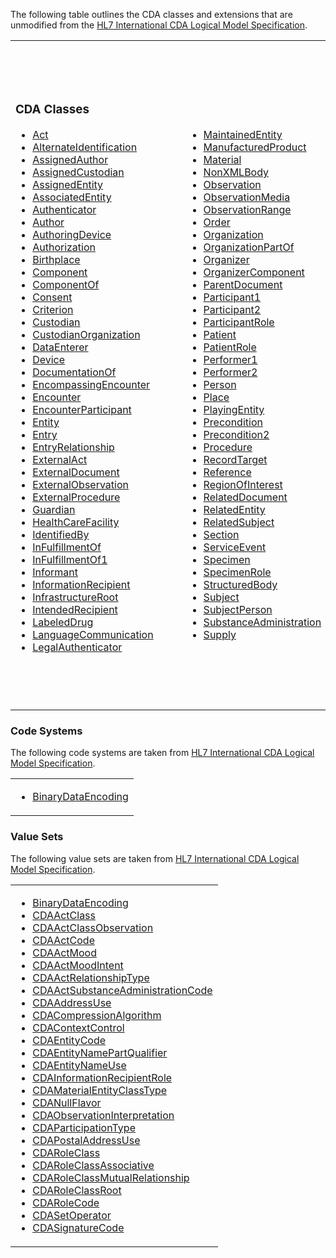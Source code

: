 The following table outlines the CDA classes and extensions that are unmodified from the [HL7 International CDA Logical Model Specification](https://hl7.org/cda/stds/core/2.0.0-sd-snapshot1/).

<table class="cda-table">
	<tbody>
	<tr>
		<td>
			<h3>CDA Classes</h3>
			<ul style="columns:2; column-gap:5em">
				<li><a href="StructureDefinition-Act.html">Act</a></li>
				<li><a href="StructureDefinition-AlternateIdentification.html">AlternateIdentification</a></li>
				<li><a href="StructureDefinition-AssignedAuthor.html">AssignedAuthor</a></li>
				<li><a href="StructureDefinition-AssignedCustodian.html">AssignedCustodian</a></li>
				<li><a href="StructureDefinition-AssignedEntity.html">AssignedEntity</a></li>
				<li><a href="StructureDefinition-AssociatedEntity.html">AssociatedEntity</a></li>
				<li><a href="StructureDefinition-Authenticator.html">Authenticator</a></li>
				<li><a href="StructureDefinition-Author.html">Author</a></li>
				<li><a href="StructureDefinition-AuthoringDevice.html">AuthoringDevice</a></li>
				<li><a href="StructureDefinition-Authorization.html">Authorization</a></li>
				<li><a href="StructureDefinition-Birthplace.html">Birthplace</a></li>
				<li><a href="StructureDefinition-Component.html">Component</a></li>
				<li><a href="StructureDefinition-ComponentOf.html">ComponentOf</a></li>
				<li><a href="StructureDefinition-Consent.html">Consent</a></li>
				<li><a href="StructureDefinition-Criterion.html">Criterion</a></li>
				<li><a href="StructureDefinition-Custodian.html">Custodian</a></li>
				<li><a href="StructureDefinition-CustodianOrganization.html">CustodianOrganization</a></li>
				<li><a href="StructureDefinition-DataEnterer.html">DataEnterer</a></li>
				<li><a href="StructureDefinition-Device.html">Device</a></li>
				<li><a href="StructureDefinition-DocumentationOf.html">DocumentationOf</a></li>
				<li><a href="StructureDefinition-EncompassingEncounter.html">EncompassingEncounter</a></li>
				<li><a href="StructureDefinition-Encounter.html">Encounter</a></li>
				<li><a href="StructureDefinition-EncounterParticipant.html">EncounterParticipant</a></li>
				<li><a href="StructureDefinition-Entity.html">Entity</a></li>
				<li><a href="StructureDefinition-Entry.html">Entry</a></li>
				<li><a href="StructureDefinition-EntryRelationship.html">EntryRelationship</a></li>
				<li><a href="StructureDefinition-ExternalAct.html">ExternalAct</a></li>
				<li><a href="StructureDefinition-ExternalDocument.html">ExternalDocument</a></li>
				<li><a href="StructureDefinition-ExternalObservation.html">ExternalObservation</a></li>
				<li><a href="StructureDefinition-ExternalProcedure.html">ExternalProcedure</a></li>
				<li><a href="StructureDefinition-Guardian.html">Guardian</a></li>
				<li><a href="StructureDefinition-HealthCareFacility.html">HealthCareFacility</a></li>
				<li><a href="StructureDefinition-IdentifiedBy.html">IdentifiedBy</a></li>
				<li><a href="StructureDefinition-InFulfillmentOf.html">InFulfillmentOf</a></li>
				<li><a href="StructureDefinition-InFulfillmentOf1.html">InFulfillmentOf1</a></li>
				<li><a href="StructureDefinition-Informant.html">Informant</a></li>
				<li><a href="StructureDefinition-InformationRecipient.html">InformationRecipient</a></li>
				<li><a href="StructureDefinition-InfrastructureRoot.html">InfrastructureRoot</a></li>
				<li><a href="StructureDefinition-IntendedRecipient.html">IntendedRecipient</a></li>
				<li><a href="StructureDefinition-LabeledDrug.html">LabeledDrug</a></li>
				<li><a href="StructureDefinition-LanguageCommunication.html">LanguageCommunication</a></li>
				<li><a href="StructureDefinition-LegalAuthenticator.html">LegalAuthenticator</a></li>
				<li><a href="StructureDefinition-MaintainedEntity.html">MaintainedEntity</a></li>
				<li><a href="StructureDefinition-ManufacturedProduct.html">ManufacturedProduct</a></li>
				<li><a href="StructureDefinition-Material.html">Material</a></li>
				<li><a href="StructureDefinition-NonXMLBody.html">NonXMLBody</a></li>
				<li><a href="StructureDefinition-Observation.html">Observation</a></li>
				<li><a href="StructureDefinition-ObservationMedia.html">ObservationMedia</a></li>
				<li><a href="StructureDefinition-ObservationRange.html">ObservationRange</a></li>
				<li><a href="StructureDefinition-Order.html">Order</a></li>
				<li><a href="StructureDefinition-Organization.html">Organization</a></li>
				<li><a href="StructureDefinition-OrganizationPartOf.html">OrganizationPartOf</a></li>
				<li><a href="StructureDefinition-Organizer.html">Organizer</a></li>
				<li><a href="StructureDefinition-OrganizerComponent.html">OrganizerComponent</a></li>
				<li><a href="StructureDefinition-ParentDocument.html">ParentDocument</a></li>
				<li><a href="StructureDefinition-Participant1.html">Participant1</a></li>
				<li><a href="StructureDefinition-Participant2.html">Participant2</a></li>
				<li><a href="StructureDefinition-ParticipantRole.html">ParticipantRole</a></li>
				<li><a href="StructureDefinition-Patient.html">Patient</a></li>
				<li><a href="StructureDefinition-PatientRole.html">PatientRole</a></li>
				<li><a href="StructureDefinition-Performer1.html">Performer1</a></li>
				<li><a href="StructureDefinition-Performer2.html">Performer2</a></li>
				<li><a href="StructureDefinition-Person.html">Person</a></li>
				<li><a href="StructureDefinition-Place.html">Place</a></li>
				<li><a href="StructureDefinition-PlayingEntity.html">PlayingEntity</a></li>
				<li><a href="StructureDefinition-Precondition.html">Precondition</a></li>
				<li><a href="StructureDefinition-Precondition2.html">Precondition2</a></li>
				<li><a href="StructureDefinition-Procedure.html">Procedure</a></li>
				<li><a href="StructureDefinition-RecordTarget.html">RecordTarget</a></li>
				<li><a href="StructureDefinition-Reference.html">Reference</a></li>
				<li><a href="StructureDefinition-RegionOfInterest.html">RegionOfInterest</a></li>
				<li><a href="StructureDefinition-RelatedDocument.html">RelatedDocument</a></li>
				<li><a href="StructureDefinition-RelatedEntity.html">RelatedEntity</a></li>
				<li><a href="StructureDefinition-RelatedSubject.html">RelatedSubject</a></li>
				<li><a href="StructureDefinition-Section.html">Section</a></li>
				<li><a href="StructureDefinition-ServiceEvent.html">ServiceEvent</a></li>
				<li><a href="StructureDefinition-Specimen.html">Specimen</a></li>
				<li><a href="StructureDefinition-SpecimenRole.html">SpecimenRole</a></li>
				<li><a href="StructureDefinition-StructuredBody.html">StructuredBody</a></li>
				<li><a href="StructureDefinition-Subject.html">Subject</a></li>
				<li><a href="StructureDefinition-SubjectPerson.html">SubjectPerson</a></li>
				<li><a href="StructureDefinition-SubstanceAdministration.html">SubstanceAdministration</a></li>
				<li><a href="StructureDefinition-Supply.html">Supply</a></li>	
			</ul>
		</td>
		<td>
			<h3>V3 Complex Data Types</h3>
			<ul>
				<li><a href="StructureDefinition-AD.html">AD: PostalAddress</a></li>
				<li><a href="StructureDefinition-ADXP.html">ADXP: CharacterString</a></li>
				<li><a href="StructureDefinition-ANY.html">ANY: DataValue</a></li>
				<li><a href="StructureDefinition-BL.html">BL: Boolean</a></li>
				<li><a href="StructureDefinition-CD.html">CD: ConceptDescriptor</a></li>
				<li><a href="StructureDefinition-CE.html">CE: CodedWithEquivalents</a></li>
				<li><a href="StructureDefinition-CO.html">CO: CodedOrdinal</a></li>
				<li><a href="StructureDefinition-CR.html">CR: ConceptRole</a></li>
				<li><a href="StructureDefinition-CS.html">CS: CodedSimpleValue</a></li>
				<li><a href="StructureDefinition-CV.html">CV: CodedValue</a></li>
				<li><a href="StructureDefinition-ED.html">ED: EncapsulatedData</a></li>
				<li><a href="StructureDefinition-EIVL-TS.html">EIVL_TS: EventRelatedPeriodicInterval</a></li>
				<li><a href="StructureDefinition-EN.html">EN: EntityName</a></li>
				<li><a href="StructureDefinition-ENXP.html">ENXP: Entity Name Part</a></li>
				<li><a href="StructureDefinition-II.html">II: InstanceIdentifier</a></li>
				<li><a href="StructureDefinition-INT-POS.html">INT_POS: Positive integer numbers</a></li>
				<li><a href="StructureDefinition-INT.html">INT: IntegerNumber</a></li>
				<li><a href="StructureDefinition-IVL-INT.html">IVL_INT: Interval</a></li>
				<li><a href="StructureDefinition-IVL-PQ.html">IVL_PQ: Interval</a></li>
				<li><a href="StructureDefinition-IVL-TS.html">IVL_TS: Interval</a></li>
				<li><a href="StructureDefinition-IVXB-INT.html">IVXB_INT: Interval Boundary IntegerNumber</a></li>
				<li><a href="StructureDefinition-IVXB-PQ.html">IVXB_PQ: Interval Boundary PhysicalQuantity</a></li>
				<li><a href="StructureDefinition-IVXB-TS.html">IVXB_TS: Interval Boundary PointInTime</a></li>
				<li><a href="StructureDefinition-MO.html">MO: MonetaryAmount</a></li>
				<li><a href="StructureDefinition-ON.html">ON: OrganizationName</a></li>
				<li><a href="StructureDefinition-PIVL-TS.html">PIVL_TS: PeriodicIntervalOfTime</a></li>
				<li><a href="StructureDefinition-PN.html">PN: PersonName</a></li>
				<li><a href="StructureDefinition-PQ.html">PQ: PhysicalQuantity</a></li>
				<li><a href="StructureDefinition-PQR.html">PQR: PhysicalQuantityRepresentation</a></li>
				<li><a href="StructureDefinition-QTY.html">QTY: Quantity</a></li>
				<li><a href="StructureDefinition-REAL.html">REAL: RealNumber</a></li>
				<li><a href="StructureDefinition-RTO-PQ-PQ.html">RTO_PQ_PQ: Ratio</a></li>
				<li><a href="StructureDefinition-SC.html">SC: CharacterStringWithCode</a></li>
				<li><a href="StructureDefinition-ST.html">ST: CharacterString</a></li>
				<li><a href="StructureDefinition-SXCM-TS.html">SXCM_TS: GeneralTimingSpecification</a></li>
				<li><a href="StructureDefinition-SXPR-TS.html">SXPR_TS: Component part of GTS</a></li>
				<li><a href="StructureDefinition-TEL.html">TEL: TelecommunicationAddress</a></li>
				<li><a href="StructureDefinition-TN.html">TN: TrivialName</a></li>
				<li><a href="StructureDefinition-TS.html">TS: PointInTime</a></li>
			</ul>
		</td>
		<td>
			<h3>V3 Simple Data Types</h3>
			<ul>
				<li><a href="StructureDefinition-bin.html">bin: Binary Data</a></li>
				<li><a href="StructureDefinition-bl-simple.html">bl: Boolean</a></li>
				<li><a href="StructureDefinition-bn.html">bn: BooleanNonNull</a></li>
				<li><a href="StructureDefinition-cs-simple.html">cs: Coded Simple Value</a></li>
				<li><a href="StructureDefinition-int-simple.html">int: Integer Number</a></li>
				<li><a href="StructureDefinition-oid.html">oid: ISO Object Identifier</a></li>
				<li><a href="StructureDefinition-probability.html">probability: Probability</a></li>
				<li><a href="StructureDefinition-real-simple.html">real: Real Number</a></li>
				<li><a href="StructureDefinition-ruid.html">ruid: HL7 Reserved Identifier Scheme</a></li>
				<li><a href="StructureDefinition-st-simple.html">st: Character String</a></li>
				<li><a href="StructureDefinition-ts-simple.html">ts: Point in Time</a></li>
				<li><a href="StructureDefinition-uid.html">uid: Unique Identifier String</a></li>
				<li><a href="StructureDefinition-url.html">url: Universal Resource Locator</a></li>
				<li><a href="StructureDefinition-uuid.html">uuid: DCE Universal Unique Identifier</a></li>
			</ul>
		</td>
	</tr>
	</tbody>
</table>

### Code Systems

The following code systems are taken from [HL7 International CDA Logical Model Specification](https://hl7.org/cda/stds/core/2.0.0-sd-snapshot1/).

<table class="cda-table">
    <tbody>
    <tr>
        <td>
            <ul>
                <li><a href="CodeSystem-BinaryDataEncoding.html">BinaryDataEncoding</a></li>
            </ul>
        </td>
    </tr>
    </tbody>
</table>



### Value Sets

The following value sets are taken from [HL7 International CDA Logical Model Specification](https://hl7.org/cda/stds/core/2.0.0-sd-snapshot1/).

<table class="cda-table">
    <tbody>
    <tr>
        <td>
            <ul>
                <li><a href="ValueSet-BinaryDataEncoding.html">BinaryDataEncoding</a></li>
                <li><a href="ValueSet-CDAActClass.html">CDAActClass</a></li>
                <li><a href="ValueSet-CDAActClassObservation.html">CDAActClassObservation</a></li>
                <li><a href="ValueSet-CDAActCode.html">CDAActCode</a></li>
                <li><a href="ValueSet-CDAActMood.html">CDAActMood</a></li>
                <li><a href="ValueSet-CDAActMoodIntent.html">CDAActMoodIntent</a></li>
                <li><a href="ValueSet-CDAActRelationshipType.html">CDAActRelationshipType</a></li>
                <li><a href="ValueSet-CDAActSubstanceAdministrationCode.html">CDAActSubstanceAdministrationCode</a></li>
                <li><a href="ValueSet-CDAAddressUse.html">CDAAddressUse</a></li>
                <li><a href="ValueSet-CDACompressionAlgorithm.html">CDACompressionAlgorithm</a></li>
                <li><a href="ValueSet-CDAContextControl.html">CDAContextControl</a></li>
                <li><a href="ValueSet-CDAEntityCode.html">CDAEntityCode</a></li>
                <li><a href="ValueSet-CDAEntityNamePartQualifier.html">CDAEntityNamePartQualifier</a></li>
                <li><a href="ValueSet-CDAEntityNameUse.html">CDAEntityNameUse</a></li>
                <li><a href="ValueSet-CDAInformationRecipientRole.html">CDAInformationRecipientRole</a></li>
                <li><a href="ValueSet-CDAMaterialEntityClassType.html">CDAMaterialEntityClassType</a></li>
                <li><a href="ValueSet-CDANullFlavor.html">CDANullFlavor</a></li>
                <li><a href="ValueSet-CDAObservationInterpretation.html">CDAObservationInterpretation</a></li>
                <li><a href="ValueSet-CDAParticipationType.html">CDAParticipationType</a></li>
                <li><a href="ValueSet-CDAPostalAddressUse.html">CDAPostalAddressUse</a></li>
                <li><a href="ValueSet-CDARoleClass.html">CDARoleClass</a></li>
                <li><a href="ValueSet-CDARoleClassAssociative.html">CDARoleClassAssociative</a></li>
                <li><a href="ValueSet-CDARoleClassMutualRelationship.html">CDARoleClassMutualRelationship</a></li>
                <li><a href="ValueSet-CDARoleClassRoot.html">CDARoleClassRoot</a></li>
                <li><a href="ValueSet-CDARoleCode.html">CDARoleCode</a></li>
                <li><a href="ValueSet-CDASetOperator.html">CDASetOperator</a></li>
                <li><a href="ValueSet-CDASignatureCode.html">CDASignatureCode</a></li>
            </ul>
        </td>
    </tr>
    </tbody>
</table>
